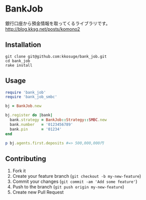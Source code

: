 # BankJob

銀行口座から預金情報を取ってくるライブラリです。  
http://blog.kksg.net/posts/komono2

## Installation

```
git clone git@github.com:kkosuge/bank_job.git
cd bank_job
rake install
```

## Usage

```ruby
require 'bank_job'
require 'bank_job_smbc'

bj = BankJob.new

bj.register do |bank|
  bank.strategy = BankJob::Strategy::SMBC.new
  bank.number   = '0123456789'
  bank.pin      = '01234'
end

p bj.agents.first.deposits #=> 500,000,000円
```

## Contributing

1. Fork it
2. Create your feature branch (`git checkout -b my-new-feature`)
3. Commit your changes (`git commit -am 'Add some feature'`)
4. Push to the branch (`git push origin my-new-feature`)
5. Create new Pull Request
